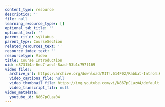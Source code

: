 ```yaml
---
content_type: resource
description: ''
file: null
learning_resource_types: []
optional_tab_title: ''
optional_text: ''
parent_title: Syllabus
parent_type: CourseSection
related_resources_text: ''
resource_index_text: ''
resourcetype: Video
title: Course Introduction
uid: e873154a-6ec7-aec3-8aad-53b1c797f169
video_files:
  archive_url: https://archive.org/download/MIT4.614F02/Rabbat-Intro4.614-220k.mp4
  video_captions_file: null
  video_thumbnail_file: https://img.youtube.com/vi/N867pCLaz04/default.jpg
  video_transcript_file: null
video_metadata:
  youtube_id: N867pCLaz04
---
```


